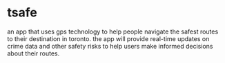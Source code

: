 # tsafe
an app that uses gps technology to help people navigate the safest routes to their destination in toronto. the app will provide real-time updates on crime data and other safety risks to help users make informed decisions about their routes.
